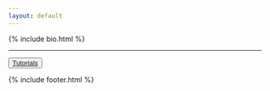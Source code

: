 ```yaml
---
layout: default
---
```


{% include bio.html %}

<hr>
<div class="text-center">

  <button>
    <a href="{% link _pages/tutorials.md %}">Tutorials</a>
  </button>

</div>

{% include footer.html %}
